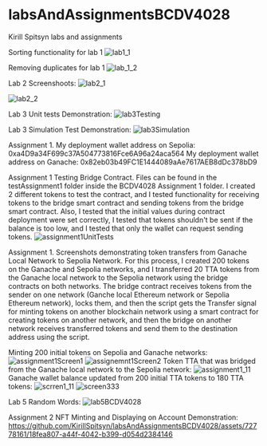 # labsAndAssignmentsBCDV4028

Kirill Spitsyn labs and assignments

Sorting functionality for lab 1
![lab1_1](https://github.com/KirillSpitsyn/labsAndAssignmentsBCDV4028/assets/72778161/b7a173bf-e873-468d-85c6-620f699f61cb)

Removing duplicates for lab 1
![lab_1_2](https://github.com/KirillSpitsyn/labsAndAssignmentsBCDV4028/assets/72778161/f4c604b1-6335-4f80-9b40-b52f697276f3)

Lab 2 Screenshoots:
![lab2_1](https://github.com/KirillSpitsyn/labsAndAssignmentsBCDV4028/assets/72778161/8a125dfc-b817-42e5-b39b-fba2e5f753c6)

![lab2_2](https://github.com/KirillSpitsyn/labsAndAssignmentsBCDV4028/assets/72778161/c5bfd043-fb12-42a4-af95-847474841967)

Lab 3 Unit tests Demonstration:
![lab3Testing](https://github.com/KirillSpitsyn/labsAndAssignmentsBCDV4028/assets/72778161/07a116dd-16ee-4a20-82e6-3db8537c9a81)

Lab 3 Simulation Test Demonstration:
![lab3Simulation](https://github.com/KirillSpitsyn/labsAndAssignmentsBCDV4028/assets/72778161/b58e03e0-f786-4e7d-9f93-fb83a7e19756)

Assignment 1.
My deployment wallet address on Sepolia: 0xa4D9a34F699c37A504773816Fce6A96a24aca564
My deployment wallet address on Ganache: 0x82eb03b49FC1E1444089aAe7617AEB8dDc378bD9

Assignment 1 Testing Bridge Contract. Files can be found in the testAssignment1 folder inside the BCDV4028 Assignment 1 folder. I created 2 
different tokens to test the contract, and I tested functionality for receiving tokens to the bridge smart contract and sending tokens
from the bridge smart contract. Also, I tested that the initial values during contract deployment were set correctly, I tested that
tokens shouldn't be sent if the balance is too low, and I tested that only the wallet can request sending tokens.
![assignment1UnitTests](https://github.com/KirillSpitsyn/labsAndAssignmentsBCDV4028/assets/72778161/3ebec005-1bac-4ae4-86d3-b04612790cb2)

Assignment 1. Screenshots demonstrating token transfers from Ganache Local Network to Sepolia Network. For this process, I 
created 200 tokens on the Ganache and Sepolia networks, and I transferred 20 TTA tokens from the Ganache local network to the Sepolia network using the bridge contracts
on both networks. The bridge contract receives tokens from the sender on one network (Ganche local Ethereum network or Sepolia Ethereum network), locks them, and then the script gets the Transfer signal for minting tokens
on another blockchain network using a smart contract for creating tokens on another network, and then the bridge on another network receives transferred 
tokens and send them to the destination address using the script.

Minting 200 initial tokens on Sepolia and Ganache networks:
![assignment1Screen1](https://github.com/KirillSpitsyn/labsAndAssignmentsBCDV4028/assets/72778161/e573972f-56ae-4b69-98d6-5c7de5f8a8dd)
![assignemnt1Screen2](https://github.com/KirillSpitsyn/labsAndAssignmentsBCDV4028/assets/72778161/75ceaf25-6ff4-4e49-8053-04429b3f88ea)
Token TTA that was bridged from the Ganache local network to the Sepolia network:
![assignment1_11](https://github.com/KirillSpitsyn/labsAndAssignmentsBCDV4028/assets/72778161/5aa08350-e1ca-40c0-b8ed-4177dde313a5)
Ganache wallet balance updated from 200 initial TTA tokens to 180 TTA tokens:
![scrren1_11](https://github.com/KirillSpitsyn/labsAndAssignmentsBCDV4028/assets/72778161/7d5f08aa-efe5-44ed-bd1b-36c29e7762bc)
![screen333](https://github.com/KirillSpitsyn/labsAndAssignmentsBCDV4028/assets/72778161/b9f8f670-79b9-4979-878e-5bee052f39f2)


Lab 5 Random Words:
![lab5BCDV4028](https://github.com/KirillSpitsyn/labsAndAssignmentsBCDV4028/assets/72778161/3960f464-033b-44b6-aeb9-bac0b162564d)


Assignment 2 NFT Minting and Displaying on Account Demonstration:
https://github.com/KirillSpitsyn/labsAndAssignmentsBCDV4028/assets/72778161/18fea807-a44f-4042-b399-d054d2384146


